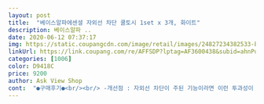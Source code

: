 ```yaml
---
layout: post 
title:  "베이스알파에센셜 자외선 차단 쿨토시 1set x 3개, 화이트" 
description: 베이스알파 ..
date: 2020-06-12 07:37:17 
img: https://static.coupangcdn.com/image/retail/images/24827234382533-b919a70c-1e4b-4bfc-804f-1e153adcba8d.jpg 
linkUrl: https://link.coupang.com/re/AFFSDP?lptag=AF3600438&subid=ahnPublicAsk&pageKey=1602373003&itemId=2736883054&vendorItemId=70726966544&traceid=V0-113-09ebaadee94b276d 
categories: [1006] 
color: D9418C 
price: 9200 
author: Ask View Shop 
cont:  "●구매후기●<br/><br/> -개선점 : 자외선 차단이 주된 기능이라면 이런 투과성이 적합하지만, 대게 스포츠나 야외활동 시에 타는 것을 방지하기 위해 이 상품을 구매할 것 같아습니다.<br/> 따라서 통풍이 잘 될 수 있는 소재로 바뀌었으면 합니다.<br/> 또한 때가 잘 타지않는 소재를 적극 활용하여 스포츠 활동에 영향이 없도록 하면 좋을 거 같습니다.<br/><br/><br/> -단점 : 바람이 잘 통하지 않습니다.<br/> 스포츠용을 샀는데 통풍이 어려워 너무 더울 것 같습니다.<br/> 길이가 굉장히 애매합니다.<br/> 성인 남성과 여성 모두 착용했는데 (개인적으로) 저한테는 딱 맞았지만 성인 남성에게는 착용이 어려웠습니<br/><br/> -외관 : 순백의 색깔입니다.<br/> 짱짱한 느낌이라서 오래 쓸 것 같은 외관입니다.<br/> 또한 굉장히 불투명해서 자외선 차단은 확실하게 할 게 눈에 훤하네요.<br/><br/><br/> -장점 : 자외선 차단을 확실하게 하는게 큰 장점으로 보입니다.<br/> 자외선이 제대로 차단되기만 한다면 쿨토시 역할은<br/>● 고무밴드 꽉 조이지 않아서 좋네요<br/>● 그냥 면 같아요<br/>● 도톰해요<br/>● 싸게 3세트 구매했어요<br/>● 운전할때 야외에 오래 있을때 이용하려고 구매했는데... <br/><br/>● 쿨 한 느낌 없어요.<br/><br/>간단한 운동할때나,텃밭가꿀때 사용하기 위해<br/>골프칠 때 쓰기 딱 좋을것 같습니다.<br/><br/>다.<br/> 길이 또한 저는 괜찮았지만 남성분께서는 조금 부족해보였습니다.<br/><br/>뜨거운 날씨에 맨팔로 자외선을 받으니깐<br/>로고있는걸 별로 안좋아하는데<br/>색상도 하얀색으로 깔끔하고, 개인적으로는 토시같은 제품에<br/>야외 베란다에서 텃밭이랑 화분을 키우는데,<br/>여름산행이나,자전거 탈때,스포츠 활동 할때도 유용하게 사용할것 같네요 ㅎㅎ<br/>요즘 같이 점점 뜨거워지는 여름날씨를 힘들어하는데요.<br/><br/>이 제품은 로고 없는 디자인으로 심플하니 넘 마음에 들었어요 ㅎ<br/>자외선 차단까지 가능하다고 하니 ㅎㅎ정말 좋은것 같아요!!<br/>재구매 안합니다.<br/><br/>저는 피부가 타면 잘 돌아오지가 않아서<br/>제일 좋네요^^<br/>착용했을때 가볍고 쫀쫀한 느낌 ㅎㅎ팔도 안 답답하고 좋았습니다<br/>충분하다고 봅니다<br/>쿨토시 사용하고는 많은 도움을 받았어요ㅎㅎ<br/>쿨토시 원단이 기능성소재를 원단으로 사용해서 흡습성,속건기능<br/>쿨토시를 찾아보게 되었어요.<br/><br/>쿨토시에 봉재선도 없어서 활동성있게 사용해도<br/>쿨한 청량감이 없고, 면처럼 더워서 별 두개 뺍니다<br/>터지거나 하지 않을것 같고, 봉재성이 팔에 자국으로 안남는다는 점이<br/>팔이 빨개지면서 따갑더라구요 ㅠㅠㅠ.<br/><br/>" 
---
```

